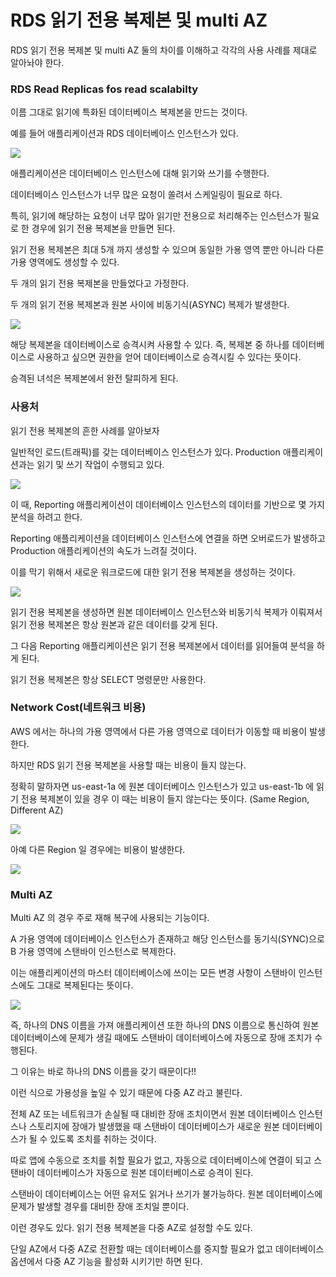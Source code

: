 # RDS 읽기 전용 복제본 및 multi AZ

RDS 읽기 전용 복제본 및 multi AZ 둘의 차이를 이해하고 각각의 사용 사례를 제대로 알아놔야 한다.

### RDS Read Replicas fos read scalabilty

이름 그대로 읽기에 특화된 데이터베이스 복제본을 만드는 것이다.

예를 들어 애플리케이션과 RDS 데이터베이스 인스턴스가 있다.

![](image/2.png)

애플리케이션은 데이터베이스 인스턴스에 대해 읽기와 쓰기를 수행한다.

데이터베이스 인스턴스가 너무 많은 요청이 쏠려서 스케일링이 필요로 하다.

특히, 읽기에 해당하는 요청이 너무 많아 읽기만 전용으로 처리해주는 인스턴스가 필요로 한 경우에 읽기 전용 복제본을 만들면 된다.

읽기 전용 복제본은 최대 5개 까지 생성할 수 있으며 동일한 가용 영역 뿐만 아니라 다른 가용 영역에도 생성할 수 있다.

두 개의 읽기 전용 복제본을 만들었다고 가정한다.

두 개의 읽기 전용 복제본과 원본 사이에 비동기식(ASYNC) 복제가 발생한다. 

![](image/3.png)

해당 복제본을 데이터베이스로 승격시켜 사용할 수 있다. 즉, 복제본 중 하나를 데이터베이스로 사용하고 싶으면 권한을 얻어 데이터베이스로 승격시킬 수 있다는 뜻이다.

승격된 녀석은 복제본에서 완전 탈피하게 된다.

### 사용처

읽기 전용 복제본의 흔한 사례를 알아보자

일반적인 로드(트래픽)를 갖는 데이터베이스 인스턴스가 있다. Production 애플리케이션과는 읽기 및 쓰기 작업이 수행되고 있다.

![](image/5.png)

이 때, Reporting 애플리케이션이 데이터베이스 인스턴스의 데이터를 기반으로 몇 가지 분석을 하려고 한다.

Reporting 애플리케이션을 데이터베이스 인스턴스에 연결을 하면 오버로드가 발생하고 Production 애플리케이션의 속도가 느려질 것이다.

이를 막기 위해서 새로운 워크로드에 대한 읽기 전용 복제본을 생성하는 것이다.

![](image/4.png)

읽기 전용 복제본을 생성하면 원본 데이터베이스 인스턴스와 비동기식 복제가 이뤄져서 읽기 전용 복제본은 항상 원본과 같은 데이터를 갖게 된다.

그 다음 Reporting 애플리케이션은 읽기 전용 복제본에서 데이터를 읽어들여 분석을 하게 된다.

읽기 전용 복제본은 항상 SELECT 명령문만 사용한다.

### Network Cost(네트워크 비용)

AWS 에서는 하나의 가용 영역에서 다른 가용 영역으로 데이터가 이동할 때 비용이 발생한다.

하지만 RDS 읽기 전용 복제본을 사용할 때는 비용이 들지 않는다.

정확히 말하자면 us-east-1a 에 원본 데이터베이스 인스턴스가 있고 us-east-1b 에 읽기 전용 복제본이 있을 경우 이 때는 비용이 들지 않는다는 뜻이다. (Same Region, Different AZ)

![](image/7.png)

아예 다른 Region 일 경우에는 비용이 발생한다.

![](image/8.png)

### Multi AZ

Multi AZ 의 경우 주로 재해 복구에 사용되는 기능이다.

A 가용 영역에 데이터베이스 인스턴스가 존재하고 해당 인스턴스를 동기식(SYNC)으로 B 가용 영역에 스탠바이 인스턴스로 복제한다.

이는 애플리케이션의 마스터 데이터베이스에 쓰이는 모든 변경 사항이 스탠바이 인스턴스에도 그대로 복제된다는 뜻이다.

![](image/10.png)

즉, 하나의 DNS 이름을 가져 애플리케이션 또한 하나의 DNS 이름으로 통신하여 원본 데이터베이스에 문제가 생길 때에도 스탠바이 데이터베이스에 자동으로 장애 조치가 수행된다.

그 이유는 바로 하나의 DNS 이름을 갖기 때문이다!!

이런 식으로 가용성을 높일 수 있기 때문에 다중 AZ 라고 불린다.

전체 AZ 또는 네트워크가 손실될 때 대비한 장애 조치이면서 원본 데이터베이스 인스턴스나 스토리지에 장애가 발생했을 때 스탠바이 데이터베이스가 새로운 원본 데이터베이스가 될 수 있도록 조치를 취하는 것이다.

따로 앱에 수동으로 조치를 취할 필요가 없고, 자동으로 데이터베이스에 연결이 되고 스탠바이 데이터베이스가 자동으로 원본 데이터베이스로 승격이 된다.

스탠바이 데이터베이스는 어떤 유저도 읽거나 쓰기가 불가능하다. 원본 데이터베이스에 문제가 발생할 경우를 대비한 장애 조치일 뿐이다.

이런 경우도 있다. 읽기 전용 복제본을 다중 AZ로 설정할 수도 있다.

단일 AZ에서 다중 AZ로 전환할 때는 데이터베이스를 중지할 필요가 없고 데이터베이스 옵션에서 다중 AZ 기능을 활성화 시키기만 하면 된다.